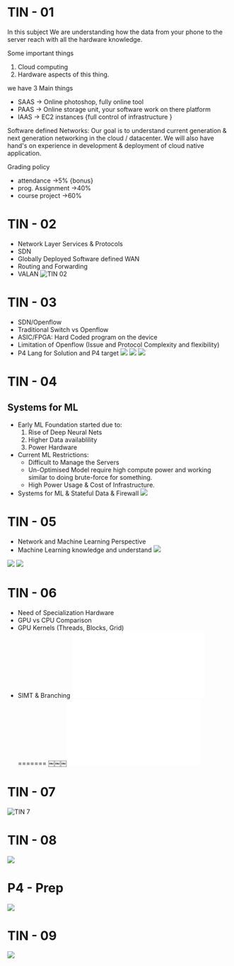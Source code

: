 # TIN - 01
In this subject We are understanding how the data from your phone to the server reach with all the hardware knowledge.

Some important things
1. Cloud computing
2. Hardware aspects of this thing.

 we have 3 Main things
 - SAAS → Online photoshop, fully online tool
 - PAAS → Online storage unit, your software work on there platform
 - IAAS → EC2 instances {full control of infrastructure } 

Software defined Networks:
Our goal is to understand current generation & next generation networking in the cloud / datacenter.
We will also have hand's on experience in development & deployment of cloud native application.

Grading policy
- attendance →5% {bonus}
- prog. Assignment →40%
- course project →60%

# TIN - 02
- Network Layer Services & Protocols
- SDN
- Globally Deployed Software defined WAN
- Routing and Forwarding
- VALAN
![TIN 02](Topics%20in%20networks%20L2.png)

# TIN - 03
- SDN/Openflow
- Traditional Switch vs Openflow
- ASIC/FPGA: Hard Coded program on the device
- Limitation of Openflow (Issue and Protocol Complexity and flexibility)
- P4 Lang for Solution and P4 target
![](Topics%20in%20networks%203.png)
![](Topics%20in%20networks%20p4%20programming.png)
![](Topics%20in%20networks%204%20next.png)

# TIN - 04
## Systems for ML
- Early ML Foundation started due to:
	1. Rise of Deep Neural Nets
	2. Higher Data availablility
	3. Power Hardware
- Current ML Restrictions:
	- Difficult to Manage the Servers
	- Un-Optimised Model require high compute power and working similar to doing brute-force for something.
	- High Power Usage & Cost of Infrastructure.
- Systems for ML & Stateful Data & Firewall
![](Topics%20in%20networks%204.png)

# TIN - 05
- Network and Machine Learning Perspective
- Machine Learning knowledge and understand
![](TIN%20Outline.jpeg)

![](TIN%20Pytorch.jpeg)
![](TIN%20Inference%20training.jpeg)
# TIN - 06

- Need of Specialization Hardware
- GPU vs CPU Comparison
- GPU Kernels (Threads, Blocks, Grid)
- SIMT & Branching
![TIN 6](TIN%206.pdf)
=======
￼￼￼![TIN 6](TIN%206.pdf)

# TIN - 07

![TIN 7](TIN%207.png)

# TIN - 08

![](TIN%208.png)

# P4 - Prep

![](TIN%20p4.png)

# TIN - 09

![](TIN%209.png)